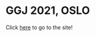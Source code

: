 # GGJ 2021, OSLO

Click [here](https://slideshow776.github.io/GGJ2021OSLO/html/build/dist/index.html) to go to the site!
